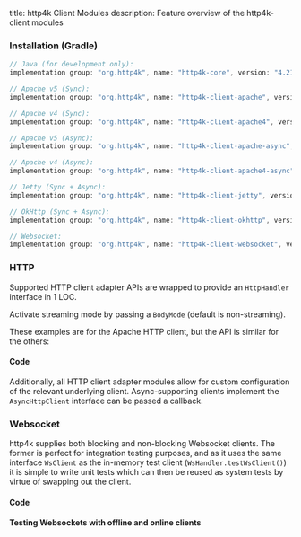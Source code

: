 title: http4k Client Modules
description: Feature overview of the http4k-client modules

### Installation (Gradle)

```groovy
// Java (for development only):
implementation group: "org.http4k", name: "http4k-core", version: "4.21.1.0"

// Apache v5 (Sync): 
implementation group: "org.http4k", name: "http4k-client-apache", version: "4.21.1.0"

// Apache v4 (Sync): 
implementation group: "org.http4k", name: "http4k-client-apache4", version: "4.21.1.0"

// Apache v5 (Async): 
implementation group: "org.http4k", name: "http4k-client-apache-async", version: "4.21.1.0"

// Apache v4 (Async): 
implementation group: "org.http4k", name: "http4k-client-apache4-async", version: "4.21.1.0"

// Jetty (Sync + Async): 
implementation group: "org.http4k", name: "http4k-client-jetty", version: "4.21.1.0"

// OkHttp (Sync + Async): 
implementation group: "org.http4k", name: "http4k-client-okhttp", version: "4.21.1.0"

// Websocket: 
implementation group: "org.http4k", name: "http4k-client-websocket", version: "4.21.1.0"
```

### HTTP
Supported HTTP client adapter APIs are wrapped to provide an `HttpHandler` interface in 1 LOC.

Activate streaming mode by passing a `BodyMode` (default is non-streaming).

These examples are for the Apache HTTP client, but the API is similar for the others:

#### Code [<img class="octocat"/>](https://github.com/http4k/http4k/blob/master/src/docs/guide/reference/clients/example_http.kt)

<script src="https://gist-it.appspot.com/https://github.com/http4k/http4k/blob/master/src/docs/guide/reference/clients/example_http.kt"></script>

Additionally, all HTTP client adapter modules allow for custom configuration of the relevant underlying client. Async-supporting clients implement the `AsyncHttpClient` interface can be passed a callback.

### Websocket
http4k supplies both blocking and non-blocking Websocket clients. The former is perfect for integration testing purposes, and as it uses the same interface `WsClient` as the in-memory test client (`WsHandler.testWsClient()`) it is simple to write unit tests which can then be reused as system tests by virtue of swapping out the client.

#### Code [<img class="octocat"/>](https://github.com/http4k/http4k/blob/master/src/docs/guide/reference/clients/example_websocket.kt)

<script src="https://gist-it.appspot.com/https://github.com/http4k/http4k/blob/master/src/docs/guide/reference/clients/example_websocket.kt"></script>

#### Testing Websockets with offline and online clients [<img class="octocat"/>](https://github.com/http4k/http4k/blob/master/src/docs/guide/reference/clients/TestingWebsockets.kt)

<script src="https://gist-it.appspot.com/https://github.com/http4k/http4k/blob/master/src/docs/guide/reference/clients/TestingWebsockets.kt"></script>
